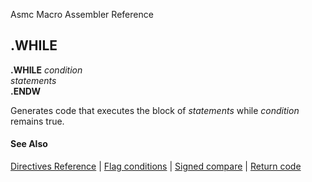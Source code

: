 Asmc Macro Assembler Reference

## .WHILE

**.WHILE** _condition_<br>
   _statements_<br>
   **.ENDW**


Generates code that executes the block of _statements_ while _condition_ remains true.

#### See Also

[Directives Reference](readme.md) | [Flag conditions](flags.md) | [Signed compare](signed.md) | [Return code](return.md)
